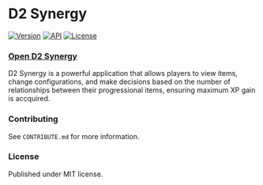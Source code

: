 # D2 Synergy

[![Version](https://img.shields.io/badge/Version-ALPHA-yellow)](https://github.com/brendanprice2003/D2Synergy_v0.3)
[![API](https://img.shields.io/badge/API-Bungie.net-green)](https://bungie-net.github.io/multi/index.html)
[![License](https://img.shields.io/badge/License-MIT-blue)]()

### [Open D2 Synergy](https://synergy.brendanprice.xyz/user)

D2 Synergy is a powerful application that allows players to view items, change configurations, and make decisions based on the number of relationships between their progressional items, ensuring maximum XP gain is accquired.

### Contributing

See `CONTRIBUTE.md` for more information.

### License

Published under MIT license.
